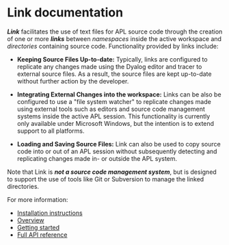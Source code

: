 # Link documentation

***Link*** facilitates the use of text files for APL source code
through the creation of one or more ***links*** between *namespaces* inside the active workspace
and *directories* containing source code. Functionality provided by links include:

* **Keeping Source Files Up-to-date:** 
Typically, links are configured to replicate any changes made using the Dyalog editor
and tracer to external source files. As a result, the source files are kept up-to-date
without further action by the developer.

* **Integrating External Changes into the workspace:**
Links can be also be configured to use a "file system watcher" to replicate changes made
using external tools such as editors and source code management systems inside the active
APL session. This functionality is currently only available under Microsoft Windows, 
but the intention is to extend support to all platforms.

* **Loading and Saving Source Files:**
Link can also be used to copy source code into or out of an APL session without subsequently
detecting and replicating changes made in- or outside the APL system.

Note that Link is ***not a source code management system***,
but is designed to support the use of tools like Git or Subversion to manage the linked directories.

For more information:
* [Installation instructions](Installation)
* [Overview](Overview)
* [Getting started](GettingStarted)
* [Full API reference](API)